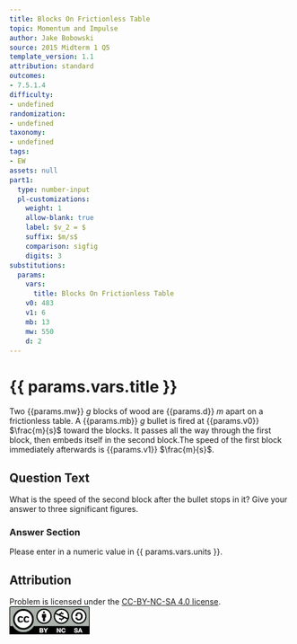 ```yaml
---
title: Blocks On Frictionless Table
topic: Momentum and Impulse
author: Jake Bobowski
source: 2015 Midterm 1 Q5
template_version: 1.1
attribution: standard
outcomes:
- 7.5.1.4
difficulty:
- undefined
randomization:
- undefined
taxonomy:
- undefined
tags:
- EW
assets: null
part1:
  type: number-input
  pl-customizations:
    weight: 1
    allow-blank: true
    label: $v_2 = $
    suffix: $m/s$
    comparison: sigfig
    digits: 3
substitutions:
  params:
    vars:
      title: Blocks On Frictionless Table
    v0: 483
    v1: 6
    mb: 13
    mw: 550
    d: 2
---
```

# {{ params.vars.title }}
Two {{params.mw}} $g$ blocks of wood are {{params.d}} $m$ apart on a frictionless table. A {{params.mb}} $g$ bullet is fired at {{params.v0}} $\frac{m}{s}$ toward the blocks. It passes all the way through the first block, then embeds itself in the second block.The speed of the first block immediately afterwards is {{params.v1}} $\frac{m}{s}$.
## Question Text

What is the speed of the second block after the bullet stops in it?
Give your answer to three significant figures.

### Answer Section

Please enter in a numeric value in {{ params.vars.units }}.

## Attribution

Problem is licensed under the [CC-BY-NC-SA 4.0 license](https://creativecommons.org/licenses/by-nc-sa/4.0/).<br> ![The Creative Commons 4.0 license requiring attribution-BY, non-commercial-NC, and share-alike-SA license.](https://raw.githubusercontent.com/firasm/bits/master/by-nc-sa.png)